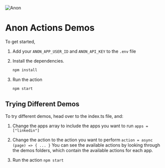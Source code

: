 <picture>
  <source media="(prefers-color-scheme: dark)" srcset="https://pub-dae6836ea721478b89301a8e71d52a33.r2.dev/anon/dev-images/anon_logo-system_white%403x.png">
  <source media="(prefers-color-scheme: light)" srcset="https://pub-dae6836ea721478b89301a8e71d52a33.r2.dev/anon/dev-images/anon_logo-900%403x.png">
  <img alt="Anon" src="https://pub-dae6836ea721478b89301a8e71d52a33.r2.dev/anon/dev-images/anon_logo-900%403x.png">
</picture>

# Anon Actions Demos

To get started, 
1. Add your `ANON_APP_USER_ID` and `ANON_API_KEY` to the `.env` file

2. Install the dependencies.
    ```sh
    npm install
    ```

3. Run the action
    ```sh
    npm start
    ```

## Trying Different Demos

To try different demos, head over to the index.ts file, and:

1. Change the apps array to include the apps you want to run
``` apps = ["linkedin"] ```

2. Change the action to the action you want to perform
``` action = async (page) => { ... } ```
You can see the available actions by looking through the demos folders, which contain the available actions for each app.

3. Run the action
``` npm start ```
